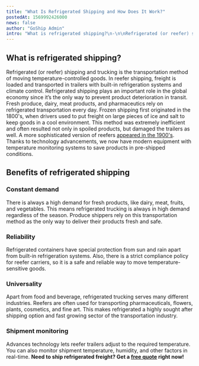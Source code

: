 ```yaml
---
title: "What Is Refrigerated Shipping and How Does It Work?"
postedAt: 1569992426000
news: false
author: "GoShip Admin"
intro: "What is refrigerated shipping?\n-\n\nRefrigerated (or reefer) shipping and trucking is the transportation method of moving temperature-controlled goods. In reefer shipping, freight is loaded and transported in trailers with built-in refrigeration systems and climate control. Refrigerated shipping plays an important role in the global economy since it’s the only way to prevent product deterioration in transit. Fresh produce, dairy, meat products, and pharmaceutics rely on refrigerated transportation every day. "
---
```

What is refrigerated shipping?
------------------------------

Refrigerated (or reefer) shipping and trucking is the transportation method of moving temperature-controlled goods. In reefer shipping, freight is loaded and transported in trailers with built-in refrigeration systems and climate control. Refrigerated shipping plays an important role in the global economy since it’s the only way to prevent product deterioration in transit. Fresh produce, dairy, meat products, and pharmaceutics rely on refrigerated transportation every day. Frozen shipping first originated in the 1800's, when drivers used to put freight on large pieces of ice and salt to keep goods in a cool environment. This method was extremely inefficient and often resulted not only in spoiled products, but damaged the trailers as well. A more sophisticated version of reefers [appeared in the 1900's](https://www.porttechnology.org/news/everything_you_need_to_know_about_reefer_shipping/). Thanks to technology advancements, we now have modern equipment with temperature monitoring systems to save products in pre-shipped conditions.

Benefits of refrigerated shipping
---------------------------------

### Constant demand

There is always a high demand for fresh products, like dairy, meat, fruits, and vegetables. This means refrigerated trucking is always in high demand regardless of the season. Produce shippers rely on this transportation method as the only way to deliver their products fresh and safe.

### Reliability

Refrigerated containers have special protection from sun and rain apart from built-in refrigeration systems. Also, there is a strict compliance policy for reefer carriers, so it is a safe and reliable way to move temperature-sensitive goods.

### Universality

Apart from food and beverage, refrigerated trucking serves many different industries. Reefers are often used for transporting pharmaceuticals, flowers, plants, cosmetics, and fine art. This makes refrigerated a highly sought after shipping option and fast growing sector of the transportation industry.

### Shipment monitoring

Advances technology lets reefer trailers adjust to the required temperature. You can also monitor shipment temperature, humidity, and other factors in real-time. **Need to ship refrigerated freight? Get a [free quote](https://www.goship.com/) right now!**
